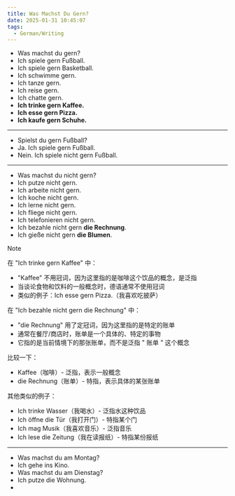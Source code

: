 ```yaml
---
title: Was Machst Du Gern?
date: 2025-01-31 10:45:07
tags: 
  - German/Writing
---
```

- Was machst du gern?
- Ich spiele gern Fußball.
- Ich spiele gern Basketball.
- Ich schwimme gern.
- Ich tanze gern.
- Ich reise gern.
- Ich chatte gern.
- **Ich trinke gern Kaffee.**
- **Ich esse gern Pizza.**
- **Ich kaufe gern Schuhe.**
---
- Spielst du gern Fußball?
- Ja. Ich spiele gern Fußball.
- Nein. Ich spiele nicht gern Fußball.
---
- Was machst du nicht gern?
- Ich putze nicht gern.
- Ich arbeite nicht gern.
- Ich koche nicht gern.
- Ich lerne nicht gern.
- Ich fliege nicht gern.
- Ich telefonieren nicht gern.
- Ich bezahle nicht gern **die Rechnung**.
- Ich gieße nicht gern **die Blumen**.

> [!NOTE]
>
> 在 "Ich trinke gern Kaffee" 中：
> - "Kaffee" 不用冠词，因为这里指的是咖啡这个饮品的概念，是泛指
> - 当谈论食物和饮料的一般概念时，德语通常不使用冠词
> - 类似的例子：Ich esse gern Pizza.（我喜欢吃披萨）
>
> 在 "Ich bezahle nicht gern die Rechnung" 中：
> - "die Rechnung" 用了定冠词，因为这里指的是特定的账单
> - 通常在餐厅/商店时，账单是一个具体的、特定的事物
> - 它指的是当前情境下的那张账单，而不是泛指 " 账单 " 这个概念
>
> 比较一下：
> - Kaffee（咖啡）- 泛指，表示一般概念
> - die Rechnung（账单）- 特指，表示具体的某张账单
>
> 其他类似的例子：
> - Ich trinke Wasser（我喝水）- 泛指水这种饮品
> - Ich öffne die Tür（我打开门）- 特指某个门
> - Ich mag Musik（我喜欢音乐）- 泛指音乐
> - Ich lese die Zeitung（我在读报纸）- 特指某份报纸

--- 
- Was machst du am Montag?
- Ich gehe ins Kino.
- Was machst du am Dienstag?
- Ich putze die Wohnung.
- 